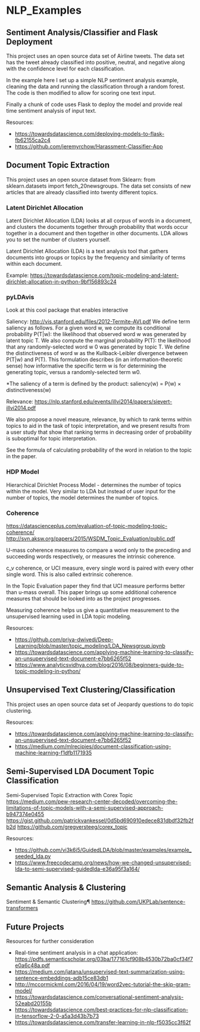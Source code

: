 # NLP_Examples
 
## Sentiment Analysis/Classifier and Flask Deployment

This project uses an open source data set of Airline tweets. The data set has the tweet already classified into positive, neutral, and negative along with the confidence level for each classification. 

In the example here I set up a simple NLP sentiment analysis example, cleaning the data and running the classification through a random forest. The code is then modified to allow for scoring one text input. 

Finally a chunk of code uses Flask to deploy the model and provide real time sentiment analysis of input text. 

Resources:
- https://towardsdatascience.com/deploying-models-to-flask-fb62155ca2c4
- https://github.com/jeremyrchow/Harassment-Classifier-App

## Document Topic Extraction

This project uses an open source dataset from Sklearn: from sklearn.datasets import fetch_20newsgroups. The data set consists of new articles that are already classified into twenty different topics. 

### Latent Dirichlet Allocation

Latent Dirichlet Allocation (LDA) looks at all corpus of words in a document, and clusters the documents together through probability that words occur together in a document and then together in other documents. LDA allows you to set the number of clusters yourself.

Latent Dirichlet Allocation (LDA) is a text analysis tool that gathers documents into groups or topics by the frequency and similarity of terms within each document.

Example: https://towardsdatascience.com/topic-modeling-and-latent-dirichlet-allocation-in-python-9bf156893c24

### pyLDAvis
Look at this cool package that enables interactive

Saliency: http://vis.stanford.edu/files/2012-Termite-AVI.pdf We define term saliency as follows. For a given word w, we compute its conditional probability P(T|w): the likelihood that observed word w was generated by latent topic T. We also compute the marginal probability P(T): the likelihood that any randomly-selected word w 0 was generated by topic T. We define the distinctiveness of word w as the Kullback-Leibler divergence between P(T|w) and P(T). This formulation describes (in an information-theoretic sense) how informative the specific term w is for determining the generating topic, versus a randomly-selected term w0.

*The saliency of a term is defined by the product: saliency(w) = P(w) × distinctiveness(w)

Relevance: https://nlp.stanford.edu/events/illvi2014/papers/sievert-illvi2014.pdf

We also propose a novel measure, relevance, by which to rank terms within topics to aid in the task of topic interpretation, and we present results from a user study that show that ranking terms in decreasing order of probability is suboptimal for topic interpretation.

See the formula of calculating probability of the word in relation to the topic in the paper.

### HDP Model
Hierarchical Dirichlet Process Model - determines the number of topics within the model. Very similar to LDA but instead of user input for the number of topics, the model determines the number of topics.

### Coherence
https://datascienceplus.com/evaluation-of-topic-modeling-topic-coherence/ http://svn.aksw.org/papers/2015/WSDM_Topic_Evaluation/public.pdf

U-mass coherence measures to compare a word only to the preceding and succeeding words respectively, or measures the intrinsic coherence.

c_v coherence, or UCI measure, every single word is paired with every other single word. This is also called extrinsic coherence.

In the Topic Evaluation paper they find that UCI measure performs better than u-mass overall. This paper brings up some additional coherence measures that should be looked into as the project progresses.

Measuring coherence helps us give a quantitative measurement to the unsupervised learning used in LDA topic modeling.

Resources:
- https://github.com/priya-dwivedi/Deep-Learning/blob/master/topic_modeling/LDA_Newsgroup.ipynb
- https://towardsdatascience.com/applying-machine-learning-to-classify-an-unsupervised-text-document-e7bb6265f52
- https://www.analyticsvidhya.com/blog/2016/08/beginners-guide-to-topic-modeling-in-python/


## Unsupervised Text Clustering/Classification

This project uses an open source data set of Jeopardy questions to do topic clustering. 

Resources: 
- https://towardsdatascience.com/applying-machine-learning-to-classify-an-unsupervised-text-document-e7bb6265f52
- https://medium.com/mlrecipies/document-classification-using-machine-learning-f1dfb1171935

## Semi-Supervised LDA Document Topic Classification

Semi-Supervised Topic Extraction with Corex Topic
https://medium.com/pew-research-center-decoded/overcoming-the-limitations-of-topic-models-with-a-semi-supervised-approach-b947374e0455 https://gist.github.com/patrickvankessel/0d5bd690910edece831dbdf32fb2fb2d https://github.com/gregversteeg/corex_topic

Resources:
- https://github.com/vi3k6i5/GuidedLDA/blob/master/examples/example_seeded_lda.py
- https://www.freecodecamp.org/news/how-we-changed-unsupervised-lda-to-semi-supervised-guidedlda-e36a95f3a164/

## Semantic Analysis & Clustering

Sentiment & Semantic Clustering¶
https://github.com/UKPLab/sentence-transformers

## Future Projects

Resources for further consideration
- Real-time sentiment analysis in a chat application: https://pdfs.semanticscholar.org/03ba/177161cf908b4530b72ba0cf34f7e0a6c48a.pdf
- https://medium.com/jatana/unsupervised-text-summarization-using-sentence-embeddings-adb15ce83db1
- http://mccormickml.com/2016/04/19/word2vec-tutorial-the-skip-gram-model/
- https://towardsdatascience.com/conversational-sentiment-analysis-52eabd20155b
- https://towardsdatascience.com/best-practices-for-nlp-classification-in-tensorflow-2-0-a5a3d43b7b73
- https://towardsdatascience.com/transfer-learning-in-nlp-f5035cc3f62f
